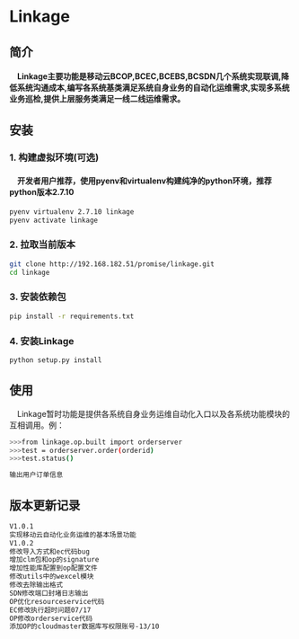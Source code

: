 # Linkage
## 简介
#### &ensp;&ensp;Linkage主要功能是移动云BCOP,BCEC,BCEBS,BCSDN几个系统实现联调,降低系统沟通成本,编写各系统基类满足系统自身业务的自动化运维需求,实现多系统业务巡检,提供上层服务类满足一线二线运维需求。
## 安装
### 1. 构建虚拟环境(可选)
#### &ensp;&ensp;开发者用户推荐，使用pyenv和virtualenv构建纯净的python环境，推荐python版本2.7.10
```Bash
pyenv virtualenv 2.7.10 linkage
pyenv activate linkage
```
### 2. 拉取当前版本
```Bash
git clone http://192.168.182.51/promise/linkage.git
cd linkage
```
### 3. 安装依赖包
```Bash
pip install -r requirements.txt
```
### 4. 安装Linkage
```Bash
python setup.py install
```
## 使用
&ensp;&ensp;Linkage暂时功能是提供各系统自身业务运维自动化入口以及各系统功能模块的互相调用。例：
```Bash
>>>from linkage.op.built import orderserver
>>>test = orderserver.order(orderid)
>>>test.status()

输出用户订单信息
```
## 版本更新记录
```Bash
V1.0.1
实现移动云自动化业务运维的基本场景功能
V1.0.2
修改导入方式和ec代码bug
增加clm包和op的signature
增加性能库配置到op配置文件
修改utils中的wexcel模块
修改去除输出格式
SDN修改端口封堵日志输出
OP优化resourceservice代码
EC修改执行超时问题07/17
OP修改orderservice代码
添加OP的cloudmaster数据库写权限账号-13/10




